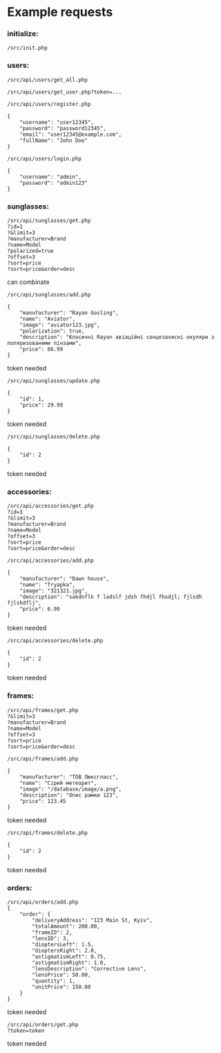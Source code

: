 # Example requests

### initialize:

```
/src/init.php
```

### users:

```
/src/api/users/get_all.php
```

```
/src/api/users/get_user.php?token=...
```

```
/src/api/users/register.php

{
    "username": "user12345",
    "password": "password12345",
    "email": "user12345@example.com",
    "fullName": "John Doe"
}
```

```
/src/api/users/login.php

{
    "username": "admin",
    "password": "admin123"
}
```

### sunglasses:

```
/src/api/sunglasses/get.php
?id=1
?&limit=3
?manufacturer=Brand
?name=Model
?polarized=true
?offset=3
?sort=price
?sort=price&order=desc
```

can combinate

```
/src/api/sunglasses/add.php

{
    "manufacturer": "Rayan Gosling",
    "name": "Aviator",
    "image": "aviator123.jpg",
    "polarization": true,
    "description": "Класичні Rayan авіаційні сонцезахисні окуляри з поляризованими лінзами",
    "price": 66.99
}
```

token needed

```
/src/api/sunglasses/update.php

{
    "id": 1,
    "price": 29.99
}
```

token needed

```
/src/api/sunglasses/delete.php

{
    "id": 2
}
```

token needed

### accessories:

```
/src/api/accessories/get.php
?id=1
?&limit=3
?manufacturer=Brand
?name=Model
?offset=3
?sort=price
?sort=price&order=desc
```

```
/src/api/accessories/add.php

{
    "manufacturer": "Dawn house",
    "name": "Tryapka",
    "image": "321321.jpg",
    "description": "sakdnflk f ladslf jdsh fhdjl fhsdjl; fjlsdh fjlshdflj",
    "price": 6.99
}
```

token needed

```
/src/api/accessories/delete.php

{
    "id": 2
}
```

token needed

### frames:

```
/src/api/frames/get.php
?&limit=3
?manufacturer=Brand
?name=Model
?offset=3
?sort=price
?sort=price&order=desc
```

```
/src/api/frames/add.php

{
    "manufacturer": "ТОВ Люксгласс",
    "name": "Сірий метеорит",
    "image": "/database/image/a.png",
    "description": "Опис рамки 123",
    "price": 123.45
}
```

token needed

```
/src/api/frames/delete.php

{
    "id": 2
}
```

token needed

### orders:

```
/src/api/orders/add.php
{
    "order": {
        "deliveryAddress": "123 Main St, Kyiv",
        "totalAmount": 200.00,
        "frameID": 2,
        "lensID": 3,
        "dioptersLeft": 1.5,
        "dioptersRight": 2.0,
        "astigmatismLeft": 0.75,
        "astigmatismRight": 1.0,
        "lensDescription": "Corrective Lens",
        "lensPrice": 50.00,
        "quantity": 1,
        "unitPrice": 150.00
    }
}
```

token needed

```
/src/api/orders/get.php
?token=token
```

token needed
